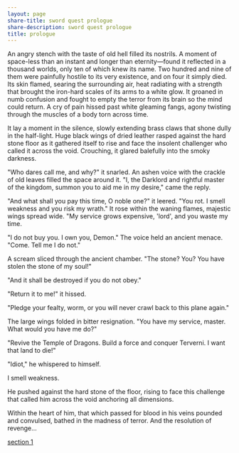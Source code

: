 ```yaml
---
layout: page
share-title: sword quest prologue
share-description: sword quest prologue
title: prologue
---
```

An angry stench with the taste of old hell filled its nostrils. A moment of space-less than an instant and longer than eternity—found it reflected in a thousand worlds, only ten of which knew its name. Two hundred and nine of them were painfully hostile to its very existence, and on four it simply died. Its skin flamed, searing the surrounding air, heat radiating with a strength that brought the iron-hard scales of its arms to a white glow. It groaned in numb confusion and fought to empty the terror from its brain so the mind could return. A cry of pain hissed past white gleaming fangs, agony twisting through the muscles of a body torn across time.

It lay a moment in the silence, slowly extending brass claws that shone dully in the half-light. Huge black wings of dried leather rasped against the hard stone floor as it gathered itself to rise and face the insolent challenger who called it across the void. Crouching, it glared balefully into the smoky darkness.

"Who dares call me, and why?" it snarled.
An ashen voice with the crackle of old leaves filled the space around it. "I, the Darklord and rightful master of the kingdom, summon you to aid me in my desire," came the reply.

"And what shall you pay this time, O noble one?" it leered. "You rot. I smell weakness and you risk my wrath." It rose within the waning flames, majestic wings spread wide. "My service grows expensive, 'lord', and you waste my time.

"I do not buy you. I own you, Demon." The voice held an ancient menace. "Come. Tell me I do not."

A scream sliced through the ancient chamber. "The stone? You? You have stolen the stone of my soul!"

"And it shall be destroyed if you do not obey."

"Return it to me!" it hissed.

"Pledge your fealty, worm, or you will never crawl back to this plane again."

The large wings folded in bitter resignation. "You have my service, master. What would you have me do?"

"Revive the Temple of Dragons. Build a force and conquer Terverni. I want that land to die!"

"Idiot," he whispered to himself.

I smell weakness.

He pushed against the hard stone of the floor, rising to face this challenge that called him across the void anchoring all dimensions.

Within the heart of him, that which passed for blood in his veins pounded and convulsed, bathed in the madness of terror. And the resolution of revenge...

[section 1](https://homocumulus.github.io/swordquest/1)
